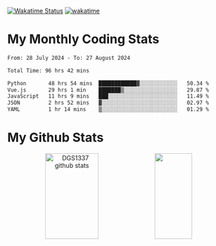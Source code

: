 [![Wakatime Status](https://github.com/noopurphalak/noopurphalak/workflows/wakatime-status-update/badge.svg)](https://github.com/noopurphalak/noopurphalak/actions/workflows/main.yml)
[![wakatime](https://wakatime.com/badge/user/80ace140-ef40-4fdd-b8ed-f3be3d2e1aea.svg)](https://wakatime.com/@80ace140-ef40-4fdd-b8ed-f3be3d2e1aea)

# My Monthly Coding Stats

<!--START_SECTION:waka-->

```txt
From: 28 July 2024 - To: 27 August 2024

Total Time: 96 hrs 42 mins

Python       48 hrs 54 mins  ████████████▓░░░░░░░░░░░░   50.34 %
Vue.js       29 hrs 1 min    ███████▒░░░░░░░░░░░░░░░░░   29.87 %
JavaScript   11 hrs 9 mins   ███░░░░░░░░░░░░░░░░░░░░░░   11.49 %
JSON         2 hrs 52 mins   ▓░░░░░░░░░░░░░░░░░░░░░░░░   02.97 %
YAML         1 hr 14 mins    ▒░░░░░░░░░░░░░░░░░░░░░░░░   01.29 %
```

<!--END_SECTION:waka-->

# My Github Stats
<div style="text-align: center;">
  <img width="49%" height="195px" src="https://github-readme-stats-sigma-five.vercel.app/api?username=noopurphalak&show_icons=true&count_private=true&hide_border=true&title_color=ecf2f8&icon_color=0d1117&text_color=FFFFFF&bg_color=0d1117" alt="DGS1337 github stats" />
  <img width="41%" height="195px" src="https://github-readme-stats-sigma-five.vercel.app/api/top-langs/?username=noopurphalak&layout=compact&hide_border=true&title_color=ecf2f8&text_color=FFFFFF&bg_color=0d1117" />
</div>
